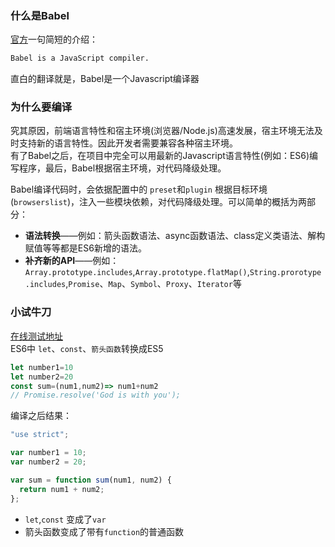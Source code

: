 <!--
 * @Desc: 简介
 * @FilePath: /tutor-babel/docs/md/guide.md
 * @Author: liujianwei1
 * @Date: 2021-05-14 13:35:27
 * @LastEditors: liujianwei1
 * @Reference Desc: 
-->
### 什么是Babel
[官方](https://babeljs.io/)一句简短的介绍：
```bash
Babel is a JavaScript compiler.
```
直白的翻译就是，Babel是一个Javascript编译器

### 为什么要编译
究其原因，前端语言特性和宿主环境(浏览器/Node.js)高速发展，宿主环境无法及时支持新的语言特性。因此开发者需要兼容各种宿主环境。  
有了Babel之后，在项目中完全可以用最新的Javascript语言特性(例如：ES6)编写程序，最后，Babel根据宿主环境，对代码降级处理。

Babel编译代码时，会依据配置中的 `preset`和`plugin` 根据目标环境(`browserslist`)，注入一些模块依赖，对代码降级处理。可以简单的概括为两部分：
- **语法转换**——例如：箭头函数语法、async函数语法、class定义类语法、解构赋值等等都是ES6新增的语法。
- **补齐新的API**——例如：`Array.prototype.includes`,`Array.prototype.flatMap()`,`String.prorotype.includes`,`Promise`、`Map`、`Symbol`、`Proxy`、`Iterator`等

### 小试牛刀
[在线测试地址](https://babeljs.io/repl)   
ES6中 `let`、`const`、`箭头函数`转换成ES5
```javascript
let number1=10
let number2=20
const sum=(num1,num2)=> num1+num2
// Promise.resolve('God is with you');
```

编译之后结果：

```javascript
"use strict";

var number1 = 10;
var number2 = 20;

var sum = function sum(num1, num2) {
  return num1 + num2;
};
```
- `let`,`const` 变成了`var`
- 箭头函数变成了带有`function`的普通函数



